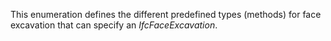 This enumeration defines the different predefined types (methods) for face excavation that can specify an _IfcFaceExcavation_.
